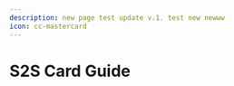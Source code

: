 ```yaml
---
description: new page test update v.1. test new newww
icon: cc-mastercard
---
```


# S2S Card Guide

